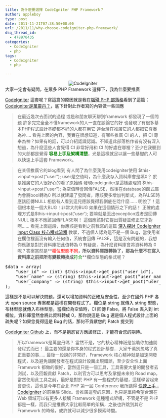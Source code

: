 ```yaml
---
title: 為什麼要選擇 CodeIgniter PHP Framework？
author: appleboy
type: post
date: 2011-11-21T07:38:50+00:00
url: /2011/11/why-choose-codeigniter-php-framework/
dsq_thread_id:
  - 478970435
categories:
  - CodeIgniter
  - php
tags:
  - CodeIgniter
  - php

---
```

<div style="margin:0 auto; text-align:center">
  <img src="https://i1.wp.com/farm5.static.flickr.com/4139/4928689646_4309e16e13_o.png?w=840&#038;ssl=1" alt="CodeIgniter" data-recalc-dims="1" />
</div> 大家一定會有疑問，在眾多 PHP Framework 選擇下，我為什麼要推廣 

<a href="http://codeigniter.org.tw" target="_blank">CodeIgniter</a> 這套呢？寫這篇的原因就是我在<a href="http://phpwrite.blogspot.com/" target="_blank">腦殘 PHP 部落格</a>看到了這篇：[Codeigniter是萬靈丹？][1]，底下針對此作者寫的內容做一些回應 

> 在最近幾次去面試的過程 或是和朋友聊天聊到framework 都發現了一個問題 許多完完全全不懂framework的人一直在談論它的好 也發現了有很多基本PHP程式設計基礎都不好的人都在用它 連台灣在推廣它的人都把它尊奉為神.... 看完上面的內容，我實在很想知道，有哪些推廣 CI 的人，把 CI 尊奉為神？如果有的話，可以介紹認識認識。不知道此部落格作者有沒有深入想過，為什麼這些人會覺得 CI 非常好用和 CI 的好處在哪裡？至少在我聽到的大部都是覺得 **<span style="color:green">容易上手及架構清楚</span>**，光是這樣就足以讓一些基礎的人可以快速上手這套 Framework。 <!--more-->

> 在某個推廣它的blog看到 有人問了為什麼我用codeigniter使用 $this->input->post("user"); user是空值時，為什麼我存入資料庫會是填0？ 於是推廣它的人很好心的看了原始碼 發現codeigniter是這樣處理的 $this->input->post("user"); 為空值時會回傳FALSE，然後在database的函式庫內會將bool轉為0 所以就建議了發問者，應該要多增加判斷式，為FALSE時應該回傳NULL 相信有人看到這兒應該覺得我倒底在唸什麼...... 明說了！這個根本是一個大BUG！非常大的BUG 如果在這個情形之下的話！ 正確的處理方式是$this->input->post('user'); 要嘛就是丟出exception或者是回傳NULL 根本不應該回傳FLASE啊！ 這個應該對它提出質疑並修正它才對啊...... 看完上面這段，你應該是看到之前我寫的這篇 <a href="http://blog.wu-boy.com/2011/08/%E6%B7%B1%E5%85%A5%E6%8E%A2%E8%A8%8E-codeigniter-input-class-%E6%A0%B8%E5%BF%83%E7%A8%8B%E5%BC%8F%E6%B5%81%E7%A8%8B/" target="_blank">深入探討 CodeIgniter Input Class 核心程式流程</a> 教學，不過個人認為這不是一個 Bug，當使用者在欄位裡面沒有輸入任何值，系統會回傳 FALSE，這是沒有問題的，我想你應該是對於資料庫把此值轉為 0 有疑慮，為什麼資料庫會將資料轉為 0 呢？答案當然是**<span style="color:red">欄位型態不同</span>**，所以資料庫跟轉換了，那為什麼不在寫入資料庫之前把所有變數轉換成**<span style="color:green">符合</span>**欄位型態的格式呢？ 

<pre class="brush: php; title: ; notranslate" title="">$data = array(
    "user_id" => (int) $this->input->get_post("user_id"),
    "user_name" => (string) $this->input->get_post("user_name"),
    "user_company" => (string) $this->input->get_post("user_company"),
);</pre> 這樣是不是可以解決問題，還可以增加資料的正確及安全性，至少在國外 PHP 各大 open source 專案都是這樣在開發程式了。欄位是 string 就傳入 string 型態，布林型態就傳入布林型態。當欄位為空值時，CI 回傳 False，將 False 丟入到 int 欄位，資料庫當然會將此資料轉成 0，那你說這是 Bug 還是個人程式設計上面的疏失呢？如果您覺得這是 Bug 的話，那何不貢獻您的 Patch 提交到 

<a href="https://github.com/EllisLab/CodeIgniter" target="_blank">CodeIgniter Github</a> 上，而不是抱怨官方應該修正，才能符合您的期待。 

> 所以framework是萬靈丹嗎？ 當然不是，它的核心精神祇是協助你加速開發程式而已！ 最主要的還是你本身的程式設計基礎... 大家千萬別忽略了真正重要的事..... 最後一段說的非常好，Framework 核心精神就是加速開發程式，以及避免讓開發者在程式設計設面出現錯誤，至少安全性上面 Framework 都做的很好，當然這只是一個工具，工具需要大量的開發者去測試，以及回報貢獻 Patch，以利官方可以思考及掌握未來的 Road map。當然使用此工具之前，最好是對於 PHP 有一些程式的基礎，這樣學習起來會更快，這也是今年在台北 PHP 第一屆 Conference 我所講得 <a href="http://www.slideshare.net/appleboy/phpconf-2011-introductiontocodeigniter" target="_blank">快速上手 - CodeIgniter</a> 的前幾張 Slide。會推廣這套的原因，也只是單純希望台灣在 Web 領域可以有更多人接觸 Framework 這種程式架構，不管是不是 PHP 都是一樣，而我只是推薦大家比較簡單的架構，之後也許跳到其它 Framework 的時候，或許就可以減少很多摸索時間。

 [1]: http://phpwrite.blogspot.com/2011/11/codeigniter.html